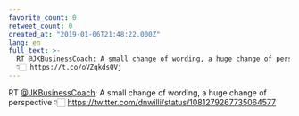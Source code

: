 ```yaml
---
favorite_count: 0
retweet_count: 0
created_at: "2019-01-06T21:48:22.000Z"
lang: en
full_text: >-
  RT @JKBusinessCoach: A small change of wording, a huge change of perspective
  👇🏻 https://t.co/oVZqkdsQVj
---
```


RT [@JKBusinessCoach](https://twitter.com/JKBusinessCoach): A small change of
wording, a huge change of perspective 👇🏻
<https://twitter.com/dnwilli/status/1081279267735064577>
